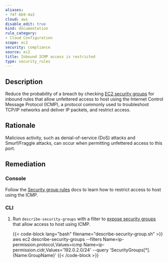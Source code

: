 ```yaml
---
aliases:
- 74f-6b9-4a3
cloud: aws
disable_edit: true
kind: documentation
rule_category:
- Cloud Configuration
scope: ec2
security: compliance
source: ec2
title: Inbound ICMP access is restricted
type: security_rules
---
```


## Description

Reduce the probability of a breach by checking [EC2 security groups][1] for inbound rules that allow unfettered access to host using the Internet Control Message Protocol (ICMP), a protocol commonly used to troubleshoot TCP/IP networks and deliver IP packets, and restrict access.

## Rationale

Malicious activity, such as denial-of-service (DoS) attacks and Smurf/Fraggle attacks, can occur when permitting unfettered access to this port.

## Remediation

### Console

Follow the [Security group rules][2] docs to learn how to restrict access to host using the ICMP.

### CLI

1. Run `describe-security-groups` with a filter to [expose security groups][1] that allow access to host using ICMP.

    {{< code-block lang="bash" filename="describe-security-group.sh" >}}
    aws ec2 describe-security-groups
	    --filters Name=ip-permission.protocol,Values=icmp Name=ip-permission.cidr,Values='192.0.2.0/24'
	    --query 'SecurityGroups[*].{Name:GroupName}'
    {{< /code-block >}}

[1]: https://docs.aws.amazon.com/vpc/latest/userguide/VPC_SecurityGroups.html
[2]: https://docs.aws.amazon.com/vpc/latest/userguide/VPC_SecurityGroups.html#SecurityGroupRules

